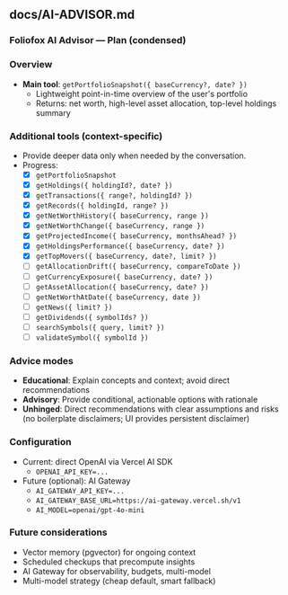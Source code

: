 ## docs/AI-ADVISOR.md

### Foliofox AI Advisor — Plan (condensed)

### Overview

- **Main tool**: `getPortfolioSnapshot({ baseCurrency?, date? })`
  - Lightweight point-in-time overview of the user's portfolio
  - Returns: net worth, high-level asset allocation, top-level holdings summary

### Additional tools (context-specific)

- Provide deeper data only when needed by the conversation.
- Progress:
  - [x] `getPortfolioSnapshot`
  - [x] `getHoldings({ holdingId?, date? })`
  - [x] `getTransactions({ range?, holdingId? })`
  - [x] `getRecords({ holdingId, range? })`
  - [x] `getNetWorthHistory({ baseCurrency, range })`
  - [x] `getNetWorthChange({ baseCurrency, range })`
  - [x] `getProjectedIncome({ baseCurrency, monthsAhead? })`
  - [x] `getHoldingsPerformance({ baseCurrency, date? })`
  - [x] `getTopMovers({ baseCurrency, date?, limit? })`
  - [ ] `getAllocationDrift({ baseCurrency, compareToDate })`
  - [ ] `getCurrencyExposure({ baseCurrency, date? })`
  - [ ] `getAssetAllocation({ baseCurrency, date? })`
  - [ ] `getNetWorthAtDate({ baseCurrency, date })`
  - [ ] `getNews({ limit? })`
  - [ ] `getDividends({ symbolIds? })`
  - [ ] `searchSymbols({ query, limit? })`
  - [ ] `validateSymbol({ symbolId })`

### Advice modes

- **Educational**: Explain concepts and context; avoid direct recommendations
- **Advisory**: Provide conditional, actionable options with rationale
- **Unhinged**: Direct recommendations with clear assumptions and risks (no boilerplate disclaimers; UI provides persistent disclaimer)

### Configuration

- Current: direct OpenAI via Vercel AI SDK
  - `OPENAI_API_KEY=...`
- Future (optional): AI Gateway
  - `AI_GATEWAY_API_KEY=...`
  - `AI_GATEWAY_BASE_URL=https://ai-gateway.vercel.sh/v1`
  - `AI_MODEL=openai/gpt-4o-mini`

### Future considerations

- Vector memory (pgvector) for ongoing context
- Scheduled checkups that precompute insights
- AI Gateway for observability, budgets, multi-model
- Multi-model strategy (cheap default, smart fallback)
